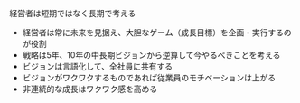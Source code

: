 
経営者は短期ではなく長期で考える

- 経営者は常に未来を見据え、大胆なゲーム（成長目標）を企画・実行するのが役割
- 戦略は5年、10年の中長期ビジョンから逆算して今やるべきことを考える
- ビジョンは言語化して、全社員に共有する
- ビジョンがワクワクするものであれば従業員のモチベーションは上がる
- 非連続的な成長はワクワク感を高める


